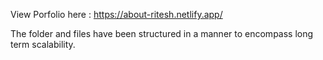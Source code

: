 View Porfolio here : https://about-ritesh.netlify.app/

The folder and files have been structured in a manner to encompass long term scalability.

